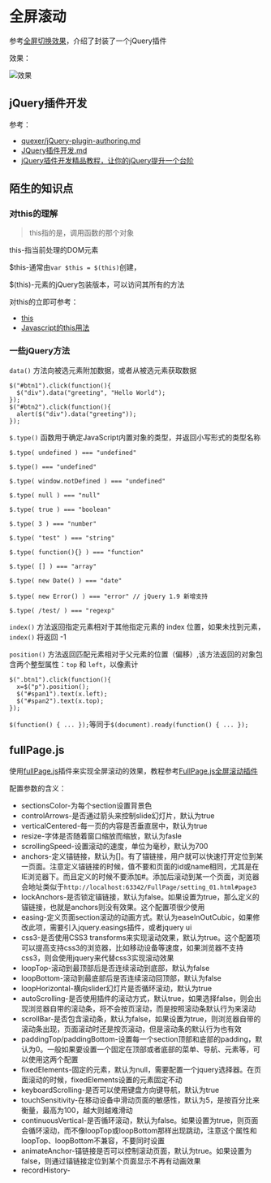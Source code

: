 # 全屏滚动

参考[全屏切换效果](http://www.imooc.com/learn/374)，介绍了封装了一个jQuery插件

效果：

![效果](https://github.com/windzencoder/Front/blob/master/images/fullpage_01.png)


## jQuery插件开发

参考：

+ [quexer/jQuery-plugin-authoring.md](https://gist.github.com/quexer/3619237)
+ [JQuery插件开发.md](https://github.com/ecmadao/Coding-Guide/blob/master/Notes/JavaScript/JQuery%E6%8F%92%E4%BB%B6%E5%BC%80%E5%8F%91.md)
+ [jQuery插件开发精品教程，让你的jQuery提升一个台阶](http://www.cnblogs.com/Wayou/p/jquery_plugin_tutorial.html)

## 陌生的知识点

### 对this的理解

>this指的是，调用函数的那个对象

this-指当前处理的DOM元素

$this-通常由`var $this = $(this)`创建，

$(this)-元素的jQuery包装版本，可以访问其所有的方法

对this的立即可参考：

+ [this](https://developer.mozilla.org/zh-CN/docs/Web/JavaScript/Reference/Operators/this)
+ [Javascript的this用法](http://www.ruanyifeng.com/blog/2010/04/using_this_keyword_in_javascript.html)


### 一些jQuery方法

`data()` 方法向被选元素附加数据，或者从被选元素获取数据
```
$("#btn1").click(function(){
  $("div").data("greeting", "Hello World");
});
$("#btn2").click(function(){
  alert($("div").data("greeting"));
});
```

`$.type()` 函数用于确定JavaScript内置对象的类型，并返回小写形式的类型名称
```
$.type( undefined ) === "undefined"

$.type() === "undefined"

$.type( window.notDefined ) === "undefined"

$.type( null ) === "null"

$.type( true ) === "boolean"

$.type( 3 ) === "number"

$.type( "test" ) === "string"

$.type( function(){} ) === "function"

$.type( [] ) === "array"

$.type( new Date() ) === "date"

$.type( new Error() ) === "error" // jQuery 1.9 新增支持

$.type( /test/ ) === "regexp"
```

`index()` 方法返回指定元素相对于其他指定元素的 index 位置，如果未找到元素，`index()` 将返回 -1


`position()` 方法返回匹配元素相对于父元素的位置（偏移）,该方法返回的对象包含两个整型属性：`top` 和 `left`，以像素计
```
$(".btn1").click(function(){
  x=$("p").position();
  $("#span1").text(x.left);
  $("#span2").text(x.top);
});
```

`$(function() { ... });`等同于`$(document).ready(function() { ... });`


## fullPage.js

使用[fullPage.js](https://github.com/alvarotrigo/fullPage.js/)插件来实现全屏滚动的效果，教程参考[FullPage.js全屏滚动插件](http://www.imooc.com/learn/514)

配置参数的含义：

+ sectionsColor-为每个section设置背景色
+ controlArrows-是否通过箭头来控制slide幻灯片，默认为true
+ verticalCentered-每一页的内容是否垂直居中，默认为true
+ resize-字体是否随着窗口缩放而缩放，默认为fasle
+ scrollingSpeed-设置滚动的速度，单位为毫秒，默认为700 
+ anchors-定义锚链接，默认为[]。有了锚链接，用户就可以快速打开定位到某一页面。注意定义锚链接的时候，值不要和页面的id或name相同，尤其是在IE浏览器下。而且定义的时候不要添加#。添加后滚动到某一个页面，浏览器会地址类似于`http://localhost:63342/FullPage/setting_01.html#page3`
+ lockAnchors-是否锁定锚链接，默认为false。如果设置为true，那么定义的锚链接，也就是anchors则没有效果。这个配置项很少使用
+ easing-定义页面section滚动的动画方式。默认为easeInOutCubic，如果修改此项，需要引入jquery.easings插件，或者jquery ui
+ css3-是否使用CSS3 transforms来实现滚动效果，默认为true。这个配置项可以提高支持css3的浏览器，比如移动设备等速度，如果浏览器不支持css3，则会使用jquery来代替css3实现滚动效果
+ loopTop-滚动到最顶部后是否连续滚动到底部，默认为false
+ loopBottom-滚动到最底部后是否连续滚动回顶部，默认为false
+ loopHorizontal-横向slider幻灯片是否循环滚动，默认为true
+ autoScrolling-是否使用插件的滚动方式，默认true，如果选择false，则会出现浏览器自带的滚动条，将不会按页滚动，而是按照滚动条默认行为来滚动
+ scrollBar-是否包含滚动条，默认为false，如果设置为true，则浏览器自带的滚动条出现，页面滚动时还是按页滚动，但是滚动条的默认行为也有效
+ paddingTop/paddingBottom-设置每一个section顶部和底部的padding，默认为0。一般如果要设置一个固定在顶部或者底部的菜单、导航、元素等，可以使用这两个配置
+ fixedElements-固定的元素，默认为null，需要配置一个jquery选择器。在页面滚动的时候，fixedElements设置的元素固定不动
+ keyboardScrolling-是否可以使用键盘方向键导航，默认为true
+ touchSensitivity-在移动设备中滑动页面的敏感性，默认为5，是按百分比来衡量，最高为100，越大则越难滑动
+ continuousVertical-是否循环滚动，默认为false。如果设置为true，则页面会循环滚动，而不像loopTop或loopBottom那样出现跳动，注意这个属性和loopTop、loopBottom不兼容，不要同时设置
+ animateAnchor-锚链接是否可以控制滚动页面，默认为true。如果设置为false，则通过锚链接定位到某个页面显示不再有动画效果
+ recordHistory-






























